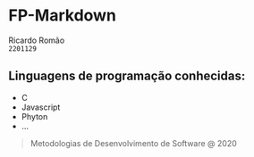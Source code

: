 # FP-Markdown
Ricardo Romão\
`2201129`
## Linguagens de programação conhecidas:
- C
- Javascript
- Phyton
- ...
>Metodologias de Desenvolvimento de Software @ 2020
![]()
